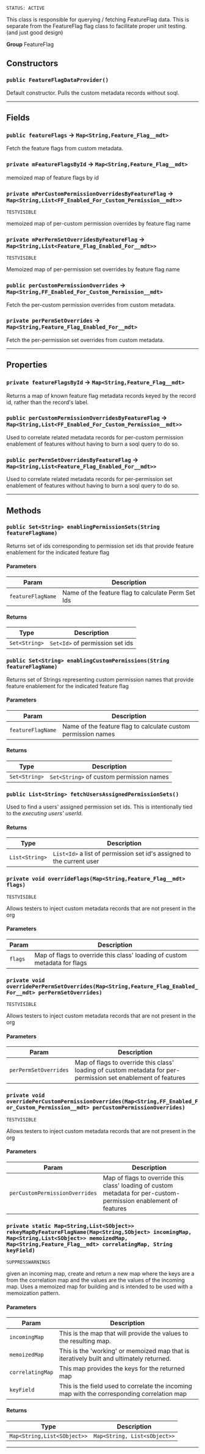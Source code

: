 `STATUS: ACTIVE`

This class is responsible for querying / fetching FeatureFlag data. This is separate from the
FeatureFlag flag class to facilitate proper unit testing. (and just good design)

**Group** FeatureFlag

## Constructors

### `public FeatureFlagDataProvider()`

Default constructor. Pulls the custom metadata records without soql.

---

## Fields

### `public featureFlags` → `Map<String,Feature_Flag__mdt>`

Fetch the feature flags from custom metadata.

### `private mFeatureFlagsById` → `Map<String,Feature_Flag__mdt>`

memoized map of feature flags by id

### `private mPerCustomPermissionOverridesByFeatureFlag` → `Map<String,List<FF_Enabled_For_Custom_Permission__mdt>>`

`TESTVISIBLE`

memoized map of per-custom permission overrides by feature flag name

### `private mPerPermSetOverridesByFeatureFlag` → `Map<String,List<Feature_Flag_Enabled_For__mdt>>`

`TESTVISIBLE`

Memoized map of per-permission set overrides by feature flag name

### `public perCustomPermissionOverrides` → `Map<String,FF_Enabled_For_Custom_Permission__mdt>`

Fetch the per-custom permission overrides from custom metadata.

### `private perPermSetOverrides` → `Map<String,Feature_Flag_Enabled_For__mdt>`

Fetch the per-permission set overrides from custom metadata.

---

## Properties

### `private featureFlagsById` → `Map<String,Feature_Flag__mdt>`

Returns a map of known feature flag metadata records keyed by the record id, rather than the record's label.

### `public perCustomPermissionOverridesByFeatureFlag` → `Map<String,List<FF_Enabled_For_Custom_Permission__mdt>>`

Used to correlate related metadata records for per-custom permission enablement of features without having to burn a soql query to do so.

### `public perPermSetOverridesByFeatureFlag` → `Map<String,List<Feature_Flag_Enabled_For__mdt>>`

Used to correlate related metadata records for per-permission set enablement of features without having to burn a soql query to do so.

---

## Methods

### `public Set<String> enablingPermissionSets(String featureFlagName)`

Returns set of ids corresponding to permission set ids that provide feature enablement for the indicated feature flag

#### Parameters

| Param             | Description                                        |
| ----------------- | -------------------------------------------------- |
| `featureFlagName` | Name of the feature flag to calculate Perm Set Ids |

#### Returns

| Type          | Description                     |
| ------------- | ------------------------------- |
| `Set<String>` | `Set<Id>` of permission set ids |

### `public Set<String> enablingCustomPermissions(String featureFlagName)`

Returns set of Strings representing custom permission names that provide feature enablement for the indicated feature flag

#### Parameters

| Param             | Description                                                   |
| ----------------- | ------------------------------------------------------------- |
| `featureFlagName` | Name of the feature flag to calculate custom permission names |

#### Returns

| Type          | Description                              |
| ------------- | ---------------------------------------- |
| `Set<String>` | `Set<String>` of custom permission names |

### `public List<String> fetchUsersAssignedPermissionSets()`

Used to find a users' assigned permission set ids. This is intentionally tied to the _executing users' userId_.

#### Returns

| Type           | Description                                                           |
| -------------- | --------------------------------------------------------------------- |
| `List<String>` | `List<Id>` a list of permission set id's assigned to the current user |

### `private void overrideFlags(Map<String,Feature_Flag__mdt> flags)`

`TESTVISIBLE`

Allows testers to inject custom metadata records that are not present in the org

#### Parameters

| Param   | Description                                                               |
| ------- | ------------------------------------------------------------------------- |
| `flags` | Map of flags to override this class' loading of custom metadata for flags |

### `private void overridePerPermSetOverrides(Map<String,Feature_Flag_Enabled_For__mdt> perPermSetOverrides)`

`TESTVISIBLE`

Allows testers to inject custom metadata records that are not present in the org

#### Parameters

| Param                 | Description                                                                                                   |
| --------------------- | ------------------------------------------------------------------------------------------------------------- |
| `perPermSetOverrides` | Map of flags to override this class' loading of custom metadata for per-permission set enablement of features |

### `private void overridePerCustomPermissionOverrides(Map<String,FF_Enabled_For_Custom_Permission__mdt> perCustomPermissionOverrides)`

`TESTVISIBLE`

Allows testers to inject custom metadata records that are not present in the org

#### Parameters

| Param                          | Description                                                                                                      |
| ------------------------------ | ---------------------------------------------------------------------------------------------------------------- |
| `perCustomPermissionOverrides` | Map of flags to override this class' loading of custom metadata for per-custom-permission enablement of features |

### `private static Map<String,List<SObject>> rekeyMapByFeatureFlagName(Map<String,SObject> incomingMap, Map<String,List<SObject>> memoizedMap, Map<String,Feature_Flag__mdt> correlatingMap, String keyField)`

`SUPPRESSWARNINGS`

given an incoming map, create and return a new map where the keys are a from the correlation map and the values are the values of the incoming map. Uses a memoized map for building and is intended to be used with a memoization pattern.

#### Parameters

| Param            | Description                                                                                 |
| ---------------- | ------------------------------------------------------------------------------------------- |
| `incomingMap`    | This is the map that will provide the values to the resulting map.                          |
| `memoizedMap`    | This is the 'working' or memoized map that is iteratively built and ultimately returned.    |
| `correlatingMap` | This map provides the keys for the returned map                                             |
| `keyField`       | This is the field used to correlate the incoming map with the corresponding correlation map |

#### Returns

| Type                        | Description                  |
| --------------------------- | ---------------------------- |
| `Map<String,List<SObject>>` | `Map<String, List<sObject>>` |

---
